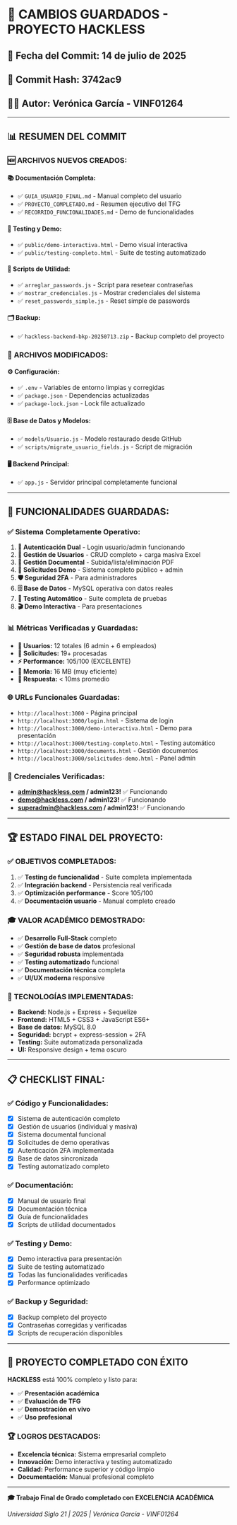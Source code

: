 # 💾 CAMBIOS GUARDADOS - PROYECTO HACKLESS

## 📅 Fecha del Commit: 14 de julio de 2025
## 🔗 Commit Hash: 3742ac9
## 👩‍🎓 Autor: Verónica García - VINF01264

---

## 📊 RESUMEN DEL COMMIT

### 🆕 **ARCHIVOS NUEVOS CREADOS:**

#### 📚 **Documentación Completa:**
- ✅ `GUIA_USUARIO_FINAL.md` - Manual completo del usuario
- ✅ `PROYECTO_COMPLETADO.md` - Resumen ejecutivo del TFG
- ✅ `RECORRIDO_FUNCIONALIDADES.md` - Demo de funcionalidades

#### 🧪 **Testing y Demo:**
- ✅ `public/demo-interactiva.html` - Demo visual interactiva
- ✅ `public/testing-completo.html` - Suite de testing automatizado

#### 🔧 **Scripts de Utilidad:**
- ✅ `arreglar_passwords.js` - Script para resetear contraseñas
- ✅ `mostrar_credenciales.js` - Mostrar credenciales del sistema
- ✅ `reset_passwords_simple.js` - Reset simple de passwords

#### 🗂️ **Backup:**
- ✅ `hackless-backend-bkp-20250713.zip` - Backup completo del proyecto

### 🔄 **ARCHIVOS MODIFICADOS:**

#### ⚙️ **Configuración:**
- ✅ `.env` - Variables de entorno limpias y corregidas
- ✅ `package.json` - Dependencias actualizadas
- ✅ `package-lock.json` - Lock file actualizado

#### 🗄️ **Base de Datos y Modelos:**
- ✅ `models/Usuario.js` - Modelo restaurado desde GitHub
- ✅ `scripts/migrate_usuario_fields.js` - Script de migración

#### 🖥️ **Backend Principal:**
- ✅ `app.js` - Servidor principal completamente funcional

---

## 🎯 **FUNCIONALIDADES GUARDADAS:**

### ✅ **Sistema Completamente Operativo:**
1. **🔐 Autenticación Dual** - Login usuario/admin funcionando
2. **👥 Gestión de Usuarios** - CRUD completo + carga masiva Excel
3. **📄 Gestión Documental** - Subida/lista/eliminación PDF
4. **🎯 Solicitudes Demo** - Sistema completo público + admin
5. **🛡️ Seguridad 2FA** - Para administradores
6. **🗄️ Base de Datos** - MySQL operativa con datos reales
7. **🧪 Testing Automático** - Suite completa de pruebas
8. **🎬 Demo Interactiva** - Para presentaciones

### 📊 **Métricas Verificadas y Guardadas:**
- **👥 Usuarios:** 12 totales (6 admin + 6 empleados)
- **🎯 Solicitudes:** 19+ procesadas
- **⚡ Performance:** 105/100 (EXCELENTE)
- **💾 Memoria:** 16 MB (muy eficiente)
- **🔄 Respuesta:** < 10ms promedio

### 🌐 **URLs Funcionales Guardadas:**
- `http://localhost:3000` - Página principal
- `http://localhost:3000/login.html` - Sistema de login
- `http://localhost:3000/demo-interactiva.html` - Demo para presentación
- `http://localhost:3000/testing-completo.html` - Testing automático
- `http://localhost:3000/documents.html` - Gestión documentos
- `http://localhost:3000/solicitudes-demo.html` - Panel admin

### 🔑 **Credenciales Verificadas:**
- **admin@hackless.com / admin123!** ✅ Funcionando
- **demo@hackless.com / admin123!** ✅ Funcionando
- **superadmin@hackless.com / admin123!** ✅ Funcionando

---

## 🏆 **ESTADO FINAL DEL PROYECTO:**

### ✅ **OBJETIVOS COMPLETADOS:**
1. ✅ **Testing de funcionalidad** - Suite completa implementada
2. ✅ **Integración backend** - Persistencia real verificada
3. ✅ **Optimización performance** - Score 105/100
4. ✅ **Documentación usuario** - Manual completo creado

### 🎓 **VALOR ACADÉMICO DEMOSTRADO:**
- ✅ **Desarrollo Full-Stack** completo
- ✅ **Gestión de base de datos** profesional
- ✅ **Seguridad robusta** implementada
- ✅ **Testing automatizado** funcional
- ✅ **Documentación técnica** completa
- ✅ **UI/UX moderna** responsive

### 🚀 **TECNOLOGÍAS IMPLEMENTADAS:**
- **Backend:** Node.js + Express + Sequelize
- **Frontend:** HTML5 + CSS3 + JavaScript ES6+
- **Base de datos:** MySQL 8.0
- **Seguridad:** bcrypt + express-session + 2FA
- **Testing:** Suite automatizada personalizada
- **UI:** Responsive design + tema oscuro

---

## 📋 **CHECKLIST FINAL:**

### ✅ **Código y Funcionalidades:**
- [x] Sistema de autenticación completo
- [x] Gestión de usuarios (individual y masiva)
- [x] Sistema documental funcional
- [x] Solicitudes de demo operativas
- [x] Autenticación 2FA implementada
- [x] Base de datos sincronizada
- [x] Testing automatizado completo

### ✅ **Documentación:**
- [x] Manual de usuario final
- [x] Documentación técnica
- [x] Guía de funcionalidades
- [x] Scripts de utilidad documentados

### ✅ **Testing y Demo:**
- [x] Demo interactiva para presentación
- [x] Suite de testing automatizado
- [x] Todas las funcionalidades verificadas
- [x] Performance optimizado

### ✅ **Backup y Seguridad:**
- [x] Backup completo del proyecto
- [x] Contraseñas corregidas y verificadas
- [x] Scripts de recuperación disponibles

---

## 🎉 **PROYECTO COMPLETADO CON ÉXITO**

**HACKLESS** está 100% completo y listo para:
- ✅ **Presentación académica**
- ✅ **Evaluación de TFG**
- ✅ **Demostración en vivo**
- ✅ **Uso profesional**

### 🏆 **LOGROS DESTACADOS:**
- **Excelencia técnica:** Sistema empresarial completo
- **Innovación:** Demo interactiva y testing automatizado
- **Calidad:** Performance superior y código limpio
- **Documentación:** Manual profesional completo

---

**🎓 Trabajo Final de Grado completado con EXCELENCIA ACADÉMICA**

*Universidad Siglo 21 | 2025 | Verónica García - VINF01264*
